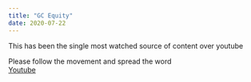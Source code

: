 ```yaml
---
title: "GC Equity"
date: 2020-07-22
---
```



This has been the single most watched source of content over youtube

Please follow the movement and spread the word  
[Youtube](https://www.youtube.com/channel/UC0bb3elypAAKGlM9ThSQNBw)  
